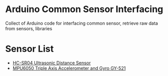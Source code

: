 # Arduino Common Sensor Interfacing

Collect of Arduino code for interfacing common sensor, retrieve raw data from sensors, libraries 


# Sensor List
+ [HC-SR04 Ultrasonic Distance Sensor](http://mgprojecthub.com/getting-started-with-ultrasonic-proximity-sensor/)
+ [MPU6050 Triple Axis Accelerometer and Gyro GY-521](http://mgprojecthub.com/interfacing-triple-axis-accelerometer-and-gyro-breakout-mpu6050-with-arduino/)

